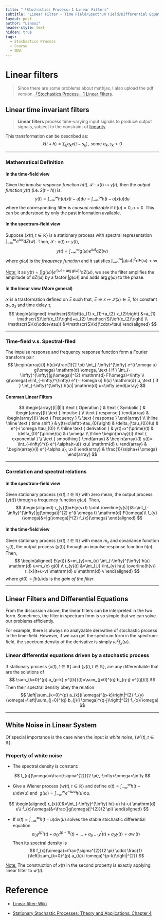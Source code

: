 ```yaml
---
title: "「Stochastics Process」1 Linear Filters"
subtitle: "Linear Filter - Time Field/Spectrum Field/Differential Equations/White noise"
layout: post
author: "Linsui"
header-style: text
hidden: true
tags:
  - Stochastics Process
  - Course
  - 笔记
---
```


# Linear filters	

> Since there are some problems about mathjax, I also upload the pdf version <a href="https://denglinsui.github.io/pdf/StochasticsProcess/01.pdf" target="_blank">「Stochastics Process」1 Linear Filters</a>.

## Linear time invariant filters

> **Linear filters** process time-varying input signals to produce output signals, subject to the constraint of [linearity](https://en.wikipedia.org/wiki/Linearity).

This transformation can be described as:
$$
\widehat{x}(t+h)=\sum_{k} a_{k} x\left(t-s_{k}\right), \text { some } a_{k}, s_{k}>0
$$

------



### Mathematical Definition

#### In the time-field view

Given the *impulse response function*  $h(t)$,   $\mathscr{S}:x(t) \mapsto y(t)$, then the *output function*  $y(t)$ (i.e. $\widehat{x}(t+h)$) is:
$$
y(t)=\int_{-\infty}^{\infty} h(u) x(t-u) \mathrm{d} u=\int_{-\infty}^{\infty} h(t-u) x(u) \mathrm{d} u
$$
where the corresponding filter is *causual realizable* if $h(u)=0, u<0$. This can be understood by only the past information  available.

#### In the spectrum-field view

Suppose $\{x(t),t\in\mathbb{R}\}$ is a stationary process with spectral representation $\int_{-\infty}^\infty e^{i\omega t}\mathrm{d}Z(w)$. Then, $\mathscr{S}:x(t) \mapsto y(t)$, 
$$
y(t)=\int_{-\infty}^\infty g(\omega)e^{i\omega t}\mathrm{d}Z(w)
$$
 where $g(\omega)$ is the *frequency function* and it satisfies $\int_{-\infty}^{\infty}|g(\omega)|^{2} \mathrm{d} F(\omega)<\infty$.

<u>Note:</u> it as $y(t)=\int|g(\omega)| e^{i(\omega t+\arg g(\omega))} \mathrm{d} Z(\omega)$, we see the filter amplifies the amplitude of $\mathrm{d}Z(\omega)$ by a factor $|g(\omega)|$ and adds $\arg g(\omega)$ to the phase.  

#### In the linear view (More general)

$\mathscr{S}$ is a trasformation defined on $\Xi$ such that, $\Xi \ni x \mapsto \mathscr{S}(x) \in \Xi$, for constant $a_1,a_2$ and time delay $\tau$,
$$
\begin{aligned}
\mathscr{S}\left(a_{1} x_{1}+a_{2} x_{2}\right) &=a_{1} \mathscr{S}\left(x_{1}\right)+a_{2} \mathscr{S}\left(x_{2}\right) \\
\mathscr{S}(x(\cdot+\tau)) &=\mathscr{S}(x)(\cdot+\tau)
\end{aligned}
$$

------



### Time-field v.s. Spectral-filed

The impulse response and frequency response function form a
Fourier transform pair  
$$
\begin{array}{l}
h(u)=\frac{1}{2 \pi} \int_{-\infty}^{\infty} e^{i \omega u} g(\omega) \mathrm{d} \omega, \text { if } \int_{-\infty}^{\infty}|g(\omega)|^{2} \mathrm{d} F(\omega)<\infty \\
g(\omega)=\int_{-\infty}^{\infty} e^{-i \omega u} h(u) \mathrm{d} u, \text { if } \int_{-\infty}^{\infty}|h(u)| \mathrm{d} u<\infty
\end{array}
$$

#### Comman Linear Filters

$$
\begin{array}{l|l|l|l}
\text { Operation } & \text { Symbolic } & \begin{array}{l}
\text { Impulse } \\
\text { response }
\end{array} & \begin{array}{l}
\text { Frequency } \\
\text { response }
\end{array} \\
\hline \hline \text { time shift } & y(t)=x\left(t-\tau_{0}\right) & \delta_{\tau_{0}}(u) & e^{-i \omega \tau_{0}} \\
\hline \text { derivation } & y(t)=x^{\prime}(t) & \delta_{0}^{\prime}(u) & i \omega \\
\hline \begin{array}{l}
\text { exponential } \\
\text { smoothing }
\end{array} & \begin{array}{l}
y(t)= 
\int_{-\infty}^{t} e^{-\alpha(t-u)} x(u) \mathrm{d} u
\end{array} & \begin{array}{l}
e^{-\alpha u}, u>0
\end{array} & \frac{1}{\alpha+i \omega}
\end{array}
$$

------



### Correlation and spectral relations

#### In the spectrum-field view

Given stationary process $\{x(t),t\in\mathbb{R}\}$  with zero mean, the output process $\{y(t)\}$ through a frequency function $g(\omega)$. Then,
$$
\begin{aligned}
r_{y}(t)=E(y(s+t) \cdot \overline{y(s)})&=\int_{-\infty}^{\infty}|g(\omega)|^{2} e^{i \omega t} \mathrm{d} F(\omega)\\
f_{y}(\omega)&=|g(\omega)|^{2} f_{x}(\omega)
\end{aligned}
$$

#### In the time-field view

Given stationary process $\{x(t),t\in\mathbb{R}\}$  with mean $m_x$ and covariance function $r_x(t)$, the output process $\{y(t)\}$ through an impulse response function  $h(u)$. Then,
$$
\begin{aligned}
E(y(t)) &=m_{y}=m_{x} \int_{-\infty}^{\infty} h(u) \mathrm{d} u=m_{x} g(0) \\
r_{y}(t) &=\int_{U} \int_{y} h(u) \overline{h(v)} r_{x}(t+u-v) \mathrm{d} u \mathrm{d} v
\end{aligned}
$$
where $g(0)=\int h(u) \mathrm{d} u$ is the *gain of the filter*.

------



## Linear Filters and Differential Equations

From the discussion above, the linear filters can be interpreted in the two form. Sometimes, the filter in spectrum form is so simple that we can solve our problems efficiently. 

For example, there is always no analyzable derivative of stochastic process in the time-field. However, if we can get the spectrum form in the spectrum-field, the spectrum density of the derivative is simply $\omega^2f_x(\omega)$.

### Linear differential equations driven by a stochastic process

If stationary process $\{x(t),t\in\mathbb{R}\}$ and $\{y(t),t\in\mathbb{R}\}$, are any differentiable that are the solutions of 
$$
\sum_{k=0}^{p} a_{p-k} y^{(k)}(t)=\sum_{j=0}^{q} b_{q-j} x^{(j)}(t)
$$
Then their spectral density obey the relation
$$
\left|\sum_{k=0}^{p} a_{k}(i \omega)^{p-k}\right|^{2} f_{y}(\omega)=\left|\sum_{j=0}^{q} b_{j}(i \omega)^{q-j}\right|^{2} f_{x}(\omega)
$$

------



## White Noise in Linear System

Of special importance is the case when the input is *white noise*, $\{w'(t),t\in\mathbb{R}\}$. 

### Property of white noise

- The spectral density is constant:

$$
f_{n}(\omega)=\frac{\sigma^{2}}{2 \pi},-\infty<\omega<\infty
$$

- Give  a Wiener process $\{w(t), t \in \mathbb{R}\}$ and define $x(t)=\int_{-\infty}^{\infty} h(t-u) \mathrm{d} w(u)$ and  $g(\omega)=\int_{-\infty}^{\infty} e^{-i \omega u} h(u) \mathrm{d} u$. 

$$
\begin{aligned}
r_{x}(t)&=\int_{-\infty}^{\infty} h(t-u) h(-u) \mathrm{d} u\\
f_{x}(\omega)&=\frac{|g(\omega)|^{2}}{2 \pi}
\end{aligned}
$$

- If  $x(t)=\int_{-\infty}^{\infty} h(t-u) \mathrm{d} w(u)$ solves the stable stochastic differential equation
  $$
  a_{0} y^{(p)}(t)+a_{1} y^{(p-1)}(t)+\ldots+a_{p-1} y^{\prime}(t)+a_{p} y(t)=\sigma w^{\prime}(t)
  $$
  Then its spectral density is
  $$
  f_{x}(\omega)=\frac{\sigma^{2}}{2 \pi} \cdot \frac{1}{\left|\sum_{k=0}^{p} a_{k}(i \omega)^{p-k}\right|^{2}}
  $$

<u>Note:</u> The construction of $x(t)$ in the second property is exactly applying linear filter to $w'(t)$.

# Reference

- [Linear filter: Wiki](https://en.wikipedia.org/wiki/Linear_filter)

- [Stationary Stochastic Processes: Theory and Applications: Chapter 4](https://www.amazon.com/Stationary-Stochastic-Processes-Applications-Statistical/dp/1466557796)

  

  


